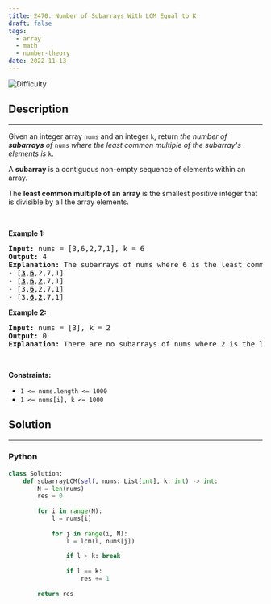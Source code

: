 ```yaml
---
title: 2470. Number of Subarrays With LCM Equal to K
draft: false
tags: 
  - array
  - math
  - number-theory
date: 2022-11-13
---
```


![Difficulty](https://img.shields.io/badge/Difficulty-Medium-blue.svg)

## Description

---
<p>Given an integer array <code>nums</code> and an integer <code>k</code>, return <em>the number of <strong>subarrays</strong> of </em><code>nums</code><em> where the least common multiple of the subarray&#39;s elements is </em><code>k</code>.</p>

<p>A <strong>subarray</strong> is a contiguous non-empty sequence of elements within an array.</p>

<p>The <strong>least common multiple of an array</strong> is the smallest positive integer that is divisible by all the array elements.</p>

<p>&nbsp;</p>
<p><strong class="example">Example 1:</strong></p>

<pre>
<strong>Input:</strong> nums = [3,6,2,7,1], k = 6
<strong>Output:</strong> 4
<strong>Explanation:</strong> The subarrays of nums where 6 is the least common multiple of all the subarray&#39;s elements are:
- [<u><strong>3</strong></u>,<u><strong>6</strong></u>,2,7,1]
- [<u><strong>3</strong></u>,<u><strong>6</strong></u>,<u><strong>2</strong></u>,7,1]
- [3,<u><strong>6</strong></u>,2,7,1]
- [3,<u><strong>6</strong></u>,<u><strong>2</strong></u>,7,1]
</pre>

<p><strong class="example">Example 2:</strong></p>

<pre>
<strong>Input:</strong> nums = [3], k = 2
<strong>Output:</strong> 0
<strong>Explanation:</strong> There are no subarrays of nums where 2 is the least common multiple of all the subarray&#39;s elements.
</pre>

<p>&nbsp;</p>
<p><strong>Constraints:</strong></p>

<ul>
	<li><code>1 &lt;= nums.length &lt;= 1000</code></li>
	<li><code>1 &lt;= nums[i], k &lt;= 1000</code></li>
</ul>


## Solution

---
### Python
``` py title='number-of-subarrays-with-lcm-equal-to-k'
class Solution:
    def subarrayLCM(self, nums: List[int], k: int) -> int:
        N = len(nums)
        res = 0
        
        for i in range(N):
            l = nums[i]
            
            for j in range(i, N):
                l = lcm(l, nums[j])
                
                if l > k: break
                
                if l == k:
                    res += 1
        
        return res
                
        
        

```

